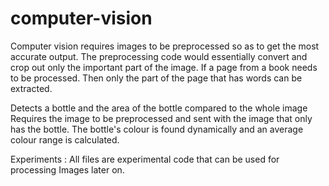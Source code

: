 # computer-vision

Computer vision requires images to be preprocessed so as to get the most accurate output.
The preprocessing code would essentially convert and crop out only the important part of the image.
If a page from a book needs to be processed. Then only the part of the page that has words can be extracted.

Detects a bottle and the area of the bottle compared to the whole image
Requires the image to be preprocessed and sent with the image that only has the bottle.
The bottle's colour is found dynamically and an average colour range is calculated.

Experiments :
  All files are experimental code that can be used for processing Images later on.
